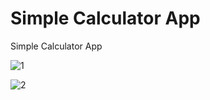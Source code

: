 # Simple Calculator App

Simple Calculator App

![1](https://github.com/BilalSevinc16/Simple_Calculator_App/assets/146417248/67b54086-1bff-4634-bd78-89f0aed784aa)

![2](https://github.com/BilalSevinc16/Simple_Calculator_App/assets/146417248/f6f1c956-6220-4582-bdaa-c11e0035c3db)
